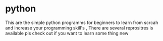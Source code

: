 # python
This are the simple python programms for beginners to learn from scrcah and increase your programming skill's ,
There are several reprositres is available pls check out if you want to learn some thing new
